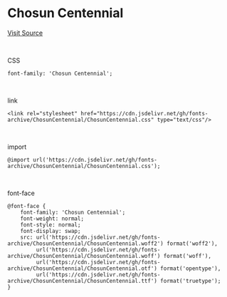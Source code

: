 # Chosun Centennial

[Visit Source](https://event.chosun.com/100/100font.html)

&nbsp;

CSS

```
font-family: 'Chosun Centennial';
```

&nbsp;

link

```
<link rel="stylesheet" href="https://cdn.jsdelivr.net/gh/fonts-archive/ChosunCentennial/ChosunCentennial.css" type="text/css"/>
```

&nbsp;

import

```
@import url('https://cdn.jsdelivr.net/gh/fonts-archive/ChosunCentennial/ChosunCentennial.css');
```

&nbsp;

font-face

```
@font-face {
    font-family: 'Chosun Centennial';
    font-weight: normal;
    font-style: normal;
    font-display: swap;
    src: url('https://cdn.jsdelivr.net/gh/fonts-archive/ChosunCentennial/ChosunCentennial.woff2') format('woff2'),
         url('https://cdn.jsdelivr.net/gh/fonts-archive/ChosunCentennial/ChosunCentennial.woff') format('woff'),
         url('https://cdn.jsdelivr.net/gh/fonts-archive/ChosunCentennial/ChosunCentennial.otf') format('opentype'),
         url('https://cdn.jsdelivr.net/gh/fonts-archive/ChosunCentennial/ChosunCentennial.ttf') format('truetype');
}
```
